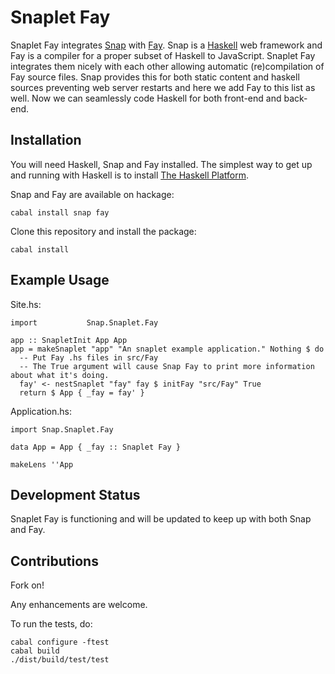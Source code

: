 Snaplet Fay
===========

Snaplet Fay integrates [Snap](http://www.snapframework.com) with
[Fay](http://www.fay-lang.org). Snap is a
[Haskell](http://www.haskell.org) web framework and Fay is a compiler
for a proper subset of Haskell to JavaScript. Snaplet Fay integrates
them nicely with each other allowing automatic (re)compilation of Fay
source files. Snap provides this for both static content and haskell
sources preventing web server restarts and here we add Fay to this
list as well. Now we can seamlessly code Haskell for both front-end
and back-end.

Installation
------------

You will need Haskell, Snap and Fay installed. The simplest way to get
up and running with Haskell is to install
[The Haskell Platform](http://hackage.haskell.org/platform/).

Snap and Fay are available on hackage:

```
cabal install snap fay
```

Clone this repository and install the package:
```
cabal install
````

Example Usage
-------------

Site.hs:
```
import           Snap.Snaplet.Fay

app :: SnapletInit App App
app = makeSnaplet "app" "An snaplet example application." Nothing $ do
  -- Put Fay .hs files in src/Fay
  -- The True argument will cause Snap Fay to print more information about what it's doing.
  fay' <- nestSnaplet "fay" fay $ initFay "src/Fay" True
  return $ App { _fay = fay' }
```

Application.hs:
```
import Snap.Snaplet.Fay

data App = App { _fay :: Snaplet Fay }

makeLens ''App
```


Development Status
------------------

Snaplet Fay is functioning and will be updated to keep up with
both Snap and Fay.


Contributions
-----------

Fork on!

Any enhancements are welcome.

To run the tests, do:
```
cabal configure -ftest
cabal build
./dist/build/test/test
```
